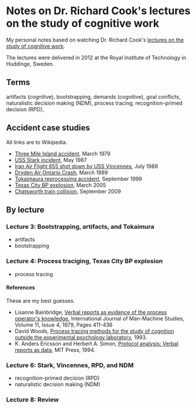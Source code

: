 # Notes on Dr. Richard Cook's lectures on the study of cognitive work

My personal notes based on watching Dr. Richard Cook's [lectures on the study of cognitive work](https://vimeo.com/showcase/6184024).

The lectures were delivered in 2012 at the Royal Institute of Technology in Huddinge, Sweden.

## Terms

artifacts (cognitive),
bootstrapping,
demands (cognitive),
goal conflicts,
naturalistic decision making (NDM),
process tracing,
recognition-primed decision (RPD),

## Accident case studies

All links are to Wikipedia.

* [Three Mile Island accident](https://en.wikipedia.org/wiki/Three_Mile_Island_accident), March 1979
* [USS Stark incident](https://en.wikipedia.org/wiki/USS_Stark_incident), May 1987
* [Iran Air Flight 655 shot down by USS Vincennes](https://en.wikipedia.org/wiki/Iran_Air_Flight_655), July 1988
* [Dryden Air Ontario Crash](https://en.wikipedia.org/wiki/Air_Ontario_Flight_1363), March 1989
* [Tokaimaura reprocessing accident](https://en.wikipedia.org/wiki/Tokaimura_nuclear_accident#1999_accident), September 1999
* [Texas City BP explosion](https://en.wikipedia.org/wiki/Texas_City_Refinery_explosion), March 2005
* [Chatsworth train collision](https://en.wikipedia.org/wiki/2008_Chatsworth_train_collision), September 2009

## By lecture

### Lecture 3: Bootstrapping, artifacts, and Tokaimura

* artifacts
* bootstrapping

### Lecture 4: Process traciging, Texas City BP explosion

* process tracing

#### References

These are my best guesses.

* Lisanne Bainbridge, [Verbal reports as evidence of the process operator's knowledge](https://doi.org/10.1016/S0020-7373(79)80035-8), International Journal of Man-Machine Studies, Volume 11, Issue 4, 1979, Pages 411-436
* David Woods, [Process tracing methods for the study of cognition outside the experimental psychology laboratory](https://www.researchgate.net/publication/316655550_Process_tracing_methods_for_the_study_of_cognition_outside_the_experimental_psychology_laboratory), 1993. 
* K. Anders Ericsson and Herbert A. Simon, [Protocol analysis: Verbal reports as data](https://doi.org/10.7551/mitpress/5657.001.0001), MIT Press, 1994.

### Lecture 6: Stark, Vincennes, RPD, and NDM

* recognition-primed decision (RPD)
* naturalistic decision making (NDM)

### Lecture 8: Review